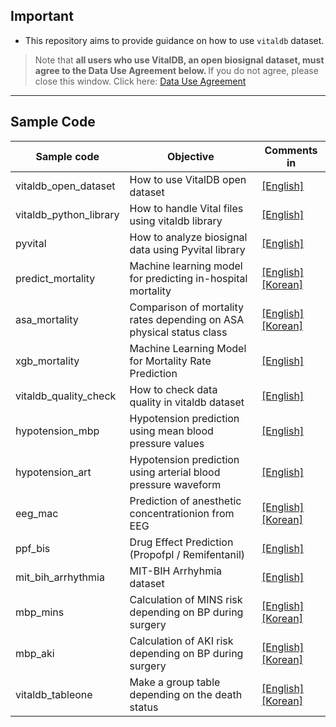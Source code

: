## Important
- This repository aims to provide guidance on how to use <code>vitaldb</code> dataset.

> Note that <b>all users who use VitalDB, an open biosignal dataset, must agree to the Data Use Agreement below. 
</b> If you do not agree, please close this window.
Click here: [Data Use Agreement](https://vitaldb.net/dataset/?query=overview&documentId=13qqajnNZzkN7NZ9aXnaQ-47NWy7kx-a6gbrcEsi-gak&sectionId=h.vcpgs1yemdb5)

<hr>

## Sample Code

|Sample code|Objective|Comments in|
|-----------|---------|-----------|
|vitaldb_open_dataset|How to use VitalDB open dataset|[[English]](./vitaldb_open_dataset.ipynb)|
|vitaldb_python_library|How to handle Vital files using vitaldb library|[[English]](./vitaldb_python_library.ipynb)|
|pyvital|How to analyze biosignal data using Pyvital library|[[English]](./pyvital.ipynb)|
|predict_mortality|Machine learning model for predicting in-hospital mortality|[[English]](./predict_mortality.ipynb) [[Korean]](./comments_in_Korean/predict_mortality.ipynb)|
|asa_mortality|Comparison of mortality rates depending on ASA physical status class|[[English]](./asa_mortality.ipynb) [[Korean]](./comments_in_Korean/asa_mortality.ipynb)|
|xgb_mortality|Machine Learning Model for Mortality Rate Prediction|[[English]](./xgb_mortality.ipynb)|
|vitaldb_quality_check|How to check data quality in vitaldb dataset|[[English]](./vitaldb_quality_check.ipynb)|
|hypotension_mbp|Hypotension prediction using mean blood pressure values|[[English]](./hypotension_mbp.ipynb)|
|hypotension_art|Hypotension prediction using arterial blood pressure waveform|[[English]](./hypotension_art.ipynb)|
|eeg_mac|Prediction of anesthetic concentrationion from EEG|[[English]](./eeg_mac.ipynb) [[Korean]](./comments_in_Korean/eeg_mac.ipynb)|
|ppf_bis|Drug Effect Prediction (Propofpl / Remifentanil)|[[English]](./ppf_bis.ipynb)|
|mit_bih_arrhythmia|MIT-BIH Arrhyhmia dataset|[[English]](./mit_bih_arrhythmia.ipynb)|
|mbp_mins|Calculation of MINS risk depending on BP during surgery|[[English]](./mbp_mins.ipynb) [[Korean]](./comments_in_Korean/mbp_mins.ipynb)|
|mbp_aki|Calculation of AKI risk depending on BP during surgery|[[English]](./mbp_aki.ipynb) [[Korean]](./comments_in_Korean/mbp_aki.ipynb)|
|vitaldb_tableone|Make a group table depending on the death status|[[English]](./vitaldb_tableone.ipynb) [[Korean]](./comments_in_Korean/vitaldb_tableone.ipynb)|

